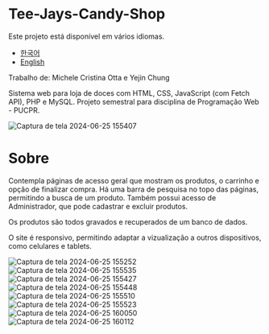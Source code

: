 # Tee-Jays-Candy-Shop
Este projeto está disponível em vários idiomas.
- [한국어](README.ko.md)
- [English](README.md)
  
Trabalho de: Michele Cristina Otta e Yejin Chung

Sistema web para loja de doces com HTML, CSS, JavaScript (com Fetch API), PHP e MySQL. Projeto semestral para disciplina de Programação Web - PUCPR.

![Captura de tela 2024-06-25 155407](https://github.com/micheleotta/Tee-Jays-Candy-Shop/assets/131482012/a4abf012-bab6-4381-8208-da85952b1dd9)

# Sobre

Contempla páginas de acesso geral que mostram os produtos, o carrinho e opção de finalizar compra. Há uma barra de pesquisa no topo das páginas, permitindo a busca de um produto. Também possui acesso de Administrador, que pode cadastrar e excluir produtos.

Os produtos são todos gravados e recuperados de um banco de dados.

O site é responsivo, permitindo adaptar a vizualização a outros dispositivos, como celulares e tablets.


![Captura de tela 2024-06-25 155252](https://github.com/micheleotta/Tee-Jays-Candy-Shop/assets/131482012/9b64e1ab-74fe-42f6-86da-f36e74b2029d) 
![Captura de tela 2024-06-25 155535](https://github.com/micheleotta/Tee-Jays-Candy-Shop/assets/131482012/7f4998a4-ccd3-43f1-896b-96edaaa5372f)
![Captura de tela 2024-06-25 155427](https://github.com/micheleotta/Tee-Jays-Candy-Shop/assets/131482012/f5fd359a-b107-4000-825e-891e0895b87f) 
![Captura de tela 2024-06-25 155448](https://github.com/micheleotta/Tee-Jays-Candy-Shop/assets/131482012/a771e273-9800-42b3-8b62-1064bcef2861)
![Captura de tela 2024-06-25 155510](https://github.com/micheleotta/Tee-Jays-Candy-Shop/assets/131482012/51c51184-b617-4a69-b502-1496f6b373cf) 
![Captura de tela 2024-06-25 155523](https://github.com/micheleotta/Tee-Jays-Candy-Shop/assets/131482012/36622a36-cb14-48e5-b974-42bae8f4270e)
![Captura de tela 2024-06-25 160050](https://github.com/micheleotta/Tee-Jays-Candy-Shop/assets/131482012/8577104a-66bf-4642-8efb-60e6f94aacf4)
![Captura de tela 2024-06-25 160112](https://github.com/micheleotta/Tee-Jays-Candy-Shop/assets/131482012/8d05d208-542f-46ab-bfcc-be7ad0ca8323)

